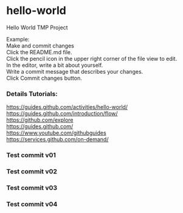 # hello-world
Hello World TMP Project



Example: <br />
Make and commit changes <br />
Click the README.md file. <br />
Click the  pencil icon in the upper right corner of the file view to edit. <br />
In the editor, write a bit about yourself. <br />
Write a commit message that describes your changes. <br />
Click Commit changes button. <br />




### Details Tutorials:
https://guides.github.com/activities/hello-world/ <br />
https://guides.github.com/introduction/flow/  <br />
https://github.com/explore <br />
https://guides.github.com/  <br />
https://www.youtube.com/githubguides  <br />
https://services.github.com/on-demand/ <br />




### Test commit v01


### Test commit v02


### Test commit v03


### Test commit v04
